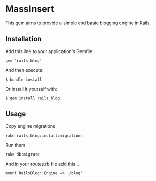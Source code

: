 # MassInsert

This gem aims to provide a simple and basic blogging engine in Rails.

## Installation

Add this line to your application's Gemfile:

    gem 'rails_blog'

And then execute:

    $ bundle install

Or install it yourself with:

    $ gem install rails_blog

## Usage

Copy engine migrations

    rake rails_blog:install:migrations

Run them

    rake db:migrate

And in your routes.rb file add this...

    mount RailsBlog::Engine => '/blog'
